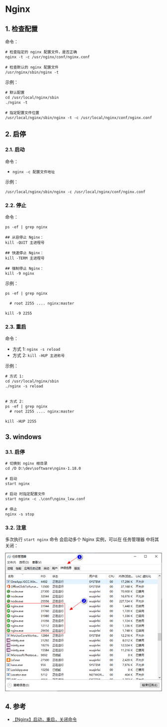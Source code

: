 <!--#region
@author 吴钦飞
@email wuqinfei@qq.com
@create date 2023-10-31 16:24:58
@modify date 2023-10-31 16:32:06
@desc [description]
#endregion-->


# Nginx

## 1. 检查配置

命令：

```shell
# 检查指定的 nginx 配置文件，是否正确
nginx -t -c /usr/nginx/conf/nginx.conf  

# 检查默认的 nginx 配置文件
/usr/nginx/sbin/nginx -t
```

示例：

```shell
# 默认配置
cd /usr/local/nginx/sbin
./nginx -t

# 指定配置文件位置
/usr/local/nginx/sbin/nginx -t -c /usr/local/nginx/conf/nginx.conf
```

## 2. 启停

### 2.1. 启动

命令：

* `nginx -c 配置文件地址`

示例：

```shell
/usr/local/nginx/sbin/nginx -c /usr/local/nginx/conf/nginx.conf
```

### 2.2. 停止

命令：

```shell
ps -ef | grep nginx

## 从容停止 Nginx：
kill -QUIT 主进程号

## 快速停止 Nginx：
kill -TERM 主进程号

## 强制停止 Nginx：
kill -9 nginx
```

示例：

```shell
ps -ef | grep nginx

  # root 2255 .... nginx:master

kill -9 2255
```

### 2.3. 重启

命令：

* 方式 1: `nginx -s reload`
* 方式 2: `kill -HUP 主进称号`

示例：

```shell
# 方式 1:
cd /usr/local/nginx/sbin
./nginx -s reload


# 方式 2:
ps -ef | grep nginx
  # root 2255 .... nginx:master
  
kill -HUP 2255
```


## 3. windows

### 3.1. 启停


```shell
# 切换到 nginx 根目录
cd /D D:\dev\software\nginx-1.18.0

# 启动
start nginx

# 启动 时指定配置文件
start nginx -c .\conf\nginx_lxw.conf

# 停止
nginx -s stop
```

### 3.2. 注意

多次执行 `start nginx` 命令 会启动多个 Nginx 实例，可以在 任务管理器 中将其关闭：

![nginx_task_manager.png](./images/nginx_task_manager.png)

## 4. 参考

* [【Nginx】启动，重启，关闭命令](https://www.jianshu.com/p/3b045336b4b1)